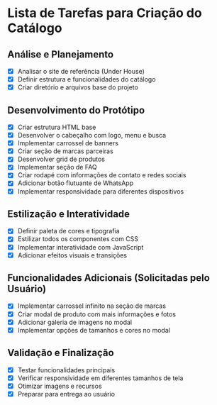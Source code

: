 # Lista de Tarefas para Criação do Catálogo

## Análise e Planejamento
- [x] Analisar o site de referência (Under House)
- [x] Definir estrutura e funcionalidades do catálogo
- [x] Criar diretório e arquivos base do projeto

## Desenvolvimento do Protótipo
- [x] Criar estrutura HTML base
- [x] Desenvolver o cabeçalho com logo, menu e busca
- [x] Implementar carrossel de banners
- [x] Criar seção de marcas parceiras
- [x] Desenvolver grid de produtos
- [x] Implementar seção de FAQ
- [x] Criar rodapé com informações de contato e redes sociais
- [x] Adicionar botão flutuante de WhatsApp
- [x] Implementar responsividade para diferentes dispositivos

## Estilização e Interatividade
- [x] Definir paleta de cores e tipografia
- [x] Estilizar todos os componentes com CSS
- [x] Implementar interatividade com JavaScript
- [x] Adicionar efeitos visuais e transições

## Funcionalidades Adicionais (Solicitadas pelo Usuário)
- [x] Implementar carrossel infinito na seção de marcas
- [x] Criar modal de produto com mais informações e fotos
- [x] Adicionar galeria de imagens no modal
- [x] Implementar opções de tamanhos e cores no modal

## Validação e Finalização
- [x] Testar funcionalidades principais
- [x] Verificar responsividade em diferentes tamanhos de tela
- [x] Otimizar imagens e recursos
- [x] Preparar para entrega ao usuário
